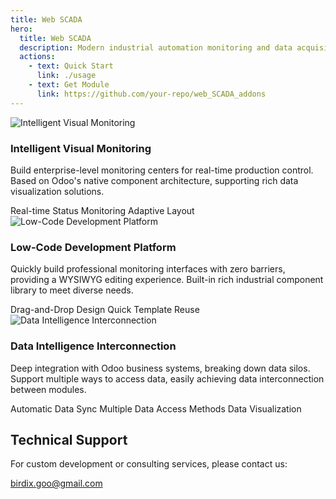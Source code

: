 ```yaml
---
title: Web SCADA
hero:
  title: Web SCADA
  description: Modern industrial automation monitoring and data acquisition solution, a professional SCADA extension module based on Odoo
  actions:
    - text: Quick Start
      link: ./usage
    - text: Get Module
      link: https://github.com/your-repo/web_SCADA_addons
---
```


<div class="features">
  <div class="feature-card">
    <div class="feature-icon">
      <div>
        <img src="/assets/home/odoo_logo.png" alt="Intelligent Visual Monitoring" />
      </div>
    </div>
    <div class="feature-content">
      <h3>Intelligent Visual Monitoring</h3>
      <p>Build enterprise-level monitoring centers for real-time production control. Based on Odoo's native component architecture, supporting rich data visualization solutions.</p>
      <div class="feature-list">
        <span>Real-time Status Monitoring</span>
        <span>Adaptive Layout</span>
      </div>
    </div>
  </div>

  <div class="feature-card">
    <div class="feature-icon">
      <img src="/assets/home/editor_screenshot.png" alt="Low-Code Development Platform" />
    </div>
    <div class="feature-content">
      <h3>Low-Code Development Platform</h3>
      <p>Quickly build professional monitoring interfaces with zero barriers, providing a WYSIWYG editing experience. Built-in rich industrial component library to meet diverse needs.</p>
      <div class="feature-list">
        <span>Drag-and-Drop Design</span>
        <span>Quick Template Reuse</span>
      </div>
    </div>
  </div>

  <div class="feature-card">
    <div class="feature-icon">
      <img src="/assets/home/data_driven_screenshot.png" alt="Data Intelligence Interconnection"/>
    </div>
    <div class="feature-content">
      <h3>Data Intelligence Interconnection</h3>
      <p>Deep integration with Odoo business systems, breaking down data silos. Support multiple ways to access data, easily achieving data interconnection between modules.</p>
      <div class="feature-list">
        <span>Automatic Data Sync</span>
        <span>Multiple Data Access Methods</span>
        <span>Data Visualization</span>
      </div>
    </div>
  </div>
</div>

<div class="support">
  <h2>Technical Support</h2>
  <p>For custom development or consulting services, please contact us:</p>
  <div class="contact-info">
    <a href="mailto:birdix.goo@gmail.com">birdix.goo@gmail.com</a>
  </div>
</div> 